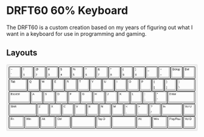 # DRFT60 60% Keyboard

The DRFT60 is a custom creation based on my years of figuring out what I want
in a keyboard for use in programming and gaming.

## Layouts

![Default DRFT60 Layer](images/default-layer.png)


